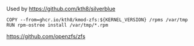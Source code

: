 Used by https://github.com/kth8/silverblue
```shell
COPY --from=ghcr.io/kth8/kmod-zfs:${KERNEL_VERSION} /rpms /var/tmp
RUN rpm-ostree install /var/tmp/*.rpm
```
https://github.com/openzfs/zfs
